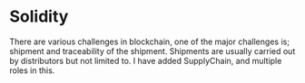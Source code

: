 # Solidity

There are various challenges in blockchain, one of the major challenges is; shipment and traceability of the shipment. Shipments are usually carried out by distributors but not limited to. I have added SupplyChain, and multiple roles in this.

